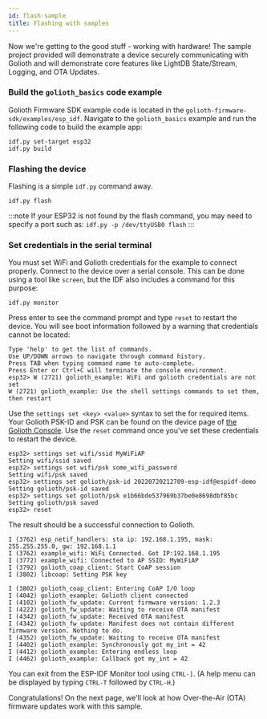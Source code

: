 ```yaml
---
id: flash-sample
title: Flashing with samples
---
```


Now we're getting to the good stuff - working with hardware! The sample project
provided will demonstrate a device securely communicating with Golioth and will
demonstrate core features like LightDB State/Stream, Logging, and OTA Updates.

### Build the `golioth_basics` code example

Golioth Firmware SDK example code is located in the
`golioth-firmware-sdk/examples/esp_idf`. Navigate to the `golioth_basics` example and run
the following code to build the example app:

```console
idf.py set-target esp32
idf.py build
```

### Flashing the device

Flashing is a simple `idf.py` command away.

```console
idf.py flash
```

:::note
If your ESP32 is not found by the flash command, you may need to specify
a port such as: `idf.py -p /dev/ttyUSB0 flash`
:::

### Set credentials in the serial terminal

You must set WiFi and Golioth credentials for the example to connect properly.
Connect to the device over a serial console. This can be done using a tool like
`screen`, but the IDF also includes a command for this purpose:

```console
idf.py monitor
```

Press enter to see the command prompt and type `reset` to restart the device.
You will see boot information followed by a warning that credentials cannot be
located:

```console
Type 'help' to get the list of commands.
Use UP/DOWN arrows to navigate through command history.
Press TAB when typing command name to auto-complete.
Press Enter or Ctrl+C will terminate the console environment.
esp32> W (2721) golioth_example: WiFi and golioth credentials are not set
W (2721) golioth_example: Use the shell settings commands to set them, then restart
```

Use the `settings set <key> <value>` syntax to set the for required items. Your
Golioth PSK-ID and PSK can be found on the device page of [the Golioth
Console](https://console.golioth.io). Use the `reset` command once you've set
these credentials to restart the device.

```console
esp32> settings set wifi/ssid MyWiFiAP
Setting wifi/ssid saved
esp32> settings set wifi/psk some_wifi_password
Setting wifi/psk saved
esp32> settings set golioth/psk-id 20220720212709-esp-idf@espidf-demo
Setting golioth/psk-id saved
esp32> settings set golioth/psk e1b66bde537969b37be0e8698dbf85bc
Setting golioth/psk saved
esp32> reset
```

The result should be a successful connection to Golioth.

```console
I (3762) esp_netif_handlers: sta ip: 192.168.1.195, mask: 255.255.255.0, gw: 192.168.1.1
I (3762) example_wifi: WiFi Connected. Got IP:192.168.1.195
I (3772) example_wifi: Connected to AP SSID: MyWiFiAP
I (3792) golioth_coap_client: Start CoAP session
I (3802) libcoap: Setting PSK key

I (3802) golioth_coap_client: Entering CoAP I/O loop
I (4042) golioth_example: Golioth client connected
I (4102) golioth_fw_update: Current firmware version: 1.2.3
I (4222) golioth_fw_update: Waiting to receive OTA manifest
I (4342) golioth_fw_update: Received OTA manifest
I (4342) golioth_fw_update: Manifest does not contain different firmware version. Nothing to do.
I (4352) golioth_fw_update: Waiting to receive OTA manifest
I (4402) golioth_example: Synchronously got my_int = 42
I (4412) golioth_example: Entering endless loop
I (4462) golioth_example: Callback got my_int = 42

```

You can exit from the ESP-IDF Monitor tool using `CTRL-]`. (A help menu can be
displayed by typing `CTRL-T` followed by `CTRL-H`.)

Congratulations! On the next page, we'll look at how Over-the-Air (OTA) firmware
updates work with this sample.
